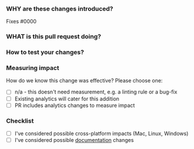 <!--
  ☝️How to write a good PR title:
  - Prefix it with [Feature] (if applicable)
  - Start with a verb, for example: Add, Delete, Improve, Fix…
  - Give as much context as necessary and as little as possible
  - Use a draft PR while it’s a work in progress
-->

### WHY are these changes introduced?

Fixes #0000 <!-- link to issue if one exists -->

<!--
  Context about the problem that’s being addressed.
-->

### WHAT is this pull request doing?

<!--
  Summary of the changes committed.
  Before / after screenshots appreciated for UI changes.
-->

### How to test your changes?

<!--
  Please, provide steps for the reviewer to test your changes locally.
-->

### Measuring impact

How do we know this change was effective? Please choose one:

- [ ] n/a - this doesn't need measurement, e.g. a linting rule or a bug-fix
- [ ] Existing analytics will cater for this addition
- [ ] PR includes analytics changes to measure impact

### Checklist

- [ ] I've considered possible cross-platform impacts (Mac, Linux, Windows)
- [ ] I've considered possible [documentation](https://shopify.dev/apps/tools/cli) changes
